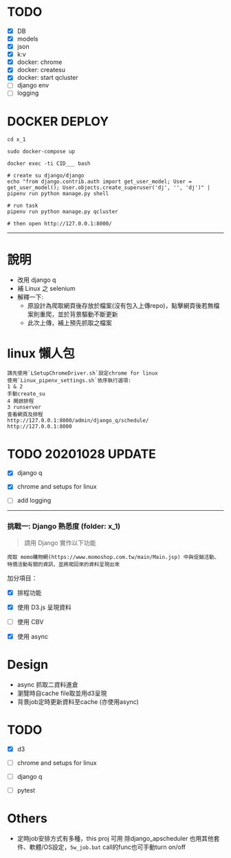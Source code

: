 # TODO
- [x] DB
- [x] models
- [x] json
- [x] k:v
- [x] docker: chrome
- [x] docker: createsu
- [x] docker: start qcluster
- [ ] django env
- [ ] logging

# DOCKER DEPLOY
```
cd x_1

sudo docker-compose up

docker exec -ti CID___ bash

# create su django/django
echo "from django.contrib.auth import get_user_model; User = get_user_model(); User.objects.create_superuser('dj', '', 'dj')" | pipenv run python manage.py shell

# run task
pipenv run python manage.py qcluster

# then open http://127.0.0.1:8000/
```


---

# 說明
- 改用 django q
- 補 Linux 之 selenium
- 解釋一下: 
  - 原設計為爬取網頁後存放於檔案(沒有包入上傳repo)，點擊網頁後若無檔案則重爬，並於背景驅動不斷更新
  - 此次上傳，補上預先抓取之檔案


# linux 懶人包
```
請先使用`LSetupChromeDriver.sh`設定chrome for linux
使用`Linux_pipenv_settings.sh`依序執行選項: 
1 & 2
手動create_su
4 開啟排程
3 runserver
查看網頁及排程
http://127.0.0.1:8000/admin/django_q/schedule/
http://127.0.0.1:8000
```

# TODO 20201028 UPDATE 
- [x] django q
- [x] chrome and setups for linux
- [ ] add logging



---


### 挑戰一: Django 熟悉度 (folder: x_1)

> 請用 Django 實作以下功能

```
爬取 momo購物網(https://www.momoshop.com.tw/main/Main.jsp) 中與促銷活動、特價活動有關的資訊，並將爬回來的資料呈現出來
```

加分項目：
- [x] 排程功能
- [x] 使用 D3.js 呈現資料
- [ ] 使用 CBV
- [x] 使用 async





# Design
- async 抓取二資料進倉
- 瀏覽時自cache file取並用d3呈現
- 背景job定時更新資料至cache (亦使用async)



# TODO
- [x] d3
- [ ] chrome and setups for linux
- [ ] django q
- [ ] pytest


# Others
- 定時job安排方式有多種，this proj 可用
除django_apscheduler 也用其他套件、軟體/OS設定，`5w_job.bat` call的func也可手動turn on/off

